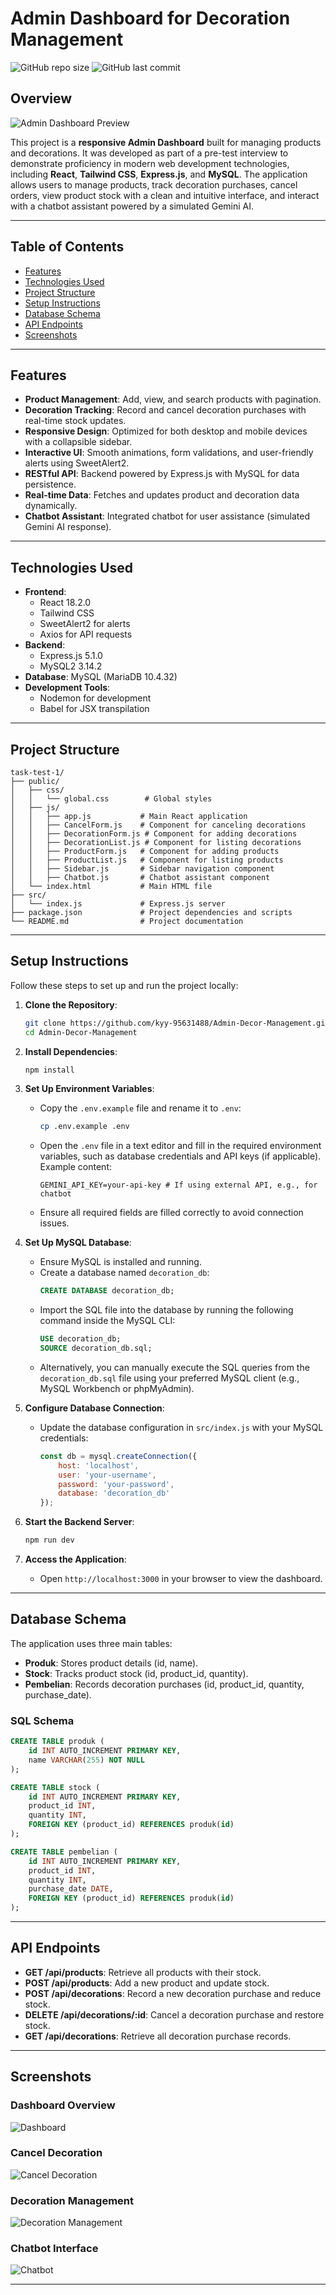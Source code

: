 # Admin Dashboard for Decoration Management

![GitHub repo size](https://img.shields.io/github/repo-size/kyy-95631488/Admin-Decor-Management?style=for-the-badge)
![GitHub last commit](https://img.shields.io/github/last-commit/kyy-95631488/Admin-Decor-Management?style=for-the-badge)

## Overview
![Admin Dashboard Preview](./assets/admin-overview.png)

This project is a **responsive Admin Dashboard** built for managing products and decorations. It was developed as part of a pre-test interview to demonstrate proficiency in modern web development technologies, including **React**, **Tailwind CSS**, **Express.js**, and **MySQL**. The application allows users to manage products, track decoration purchases, cancel orders, view product stock with a clean and intuitive interface, and interact with a chatbot assistant powered by a simulated Gemini AI.

---

## Table of Contents
- [Features](#features)
- [Technologies Used](#technologies-used)
- [Project Structure](#project-structure)
- [Setup Instructions](#setup-instructions)
- [Database Schema](#database-schema)
- [API Endpoints](#api-endpoints)
- [Screenshots](#screenshots)

---

## Features
- **Product Management**: Add, view, and search products with pagination.
- **Decoration Tracking**: Record and cancel decoration purchases with real-time stock updates.
- **Responsive Design**: Optimized for both desktop and mobile devices with a collapsible sidebar.
- **Interactive UI**: Smooth animations, form validations, and user-friendly alerts using SweetAlert2.
- **RESTful API**: Backend powered by Express.js with MySQL for data persistence.
- **Real-time Data**: Fetches and updates product and decoration data dynamically.
- **Chatbot Assistant**: Integrated chatbot for user assistance (simulated Gemini AI response).

---

## Technologies Used
- **Frontend**:
  - React 18.2.0
  - Tailwind CSS
  - SweetAlert2 for alerts
  - Axios for API requests
- **Backend**:
  - Express.js 5.1.0
  - MySQL2 3.14.2
- **Database**: MySQL (MariaDB 10.4.32)
- **Development Tools**:
  - Nodemon for development
  - Babel for JSX transpilation

---

## Project Structure
```
task-test-1/
├── public/
│   ├── css/
│   │   └── global.css        # Global styles
│   ├── js/
│   │   ├── app.js           # Main React application
│   │   ├── CancelForm.js    # Component for canceling decorations
│   │   ├── DecorationForm.js # Component for adding decorations
│   │   ├── DecorationList.js # Component for listing decorations
│   │   ├── ProductForm.js   # Component for adding products
│   │   ├── ProductList.js   # Component for listing products
│   │   ├── Sidebar.js       # Sidebar navigation component
│   │   ├── Chatbot.js       # Chatbot assistant component
│   └── index.html           # Main HTML file
├── src/
│   └── index.js             # Express.js server
├── package.json             # Project dependencies and scripts
└── README.md                # Project documentation
```

---

## Setup Instructions
Follow these steps to set up and run the project locally:

1. **Clone the Repository**:
   ```bash
   git clone https://github.com/kyy-95631488/Admin-Decor-Management.git
   cd Admin-Decor-Management
   ```

2. **Install Dependencies**:
   ```bash
   npm install
   ```

3. **Set Up Environment Variables**:
   - Copy the `.env.example` file and rename it to `.env`:
     ```bash
     cp .env.example .env
     ```
   - Open the `.env` file in a text editor and fill in the required environment variables, such as database credentials and API keys (if applicable). Example content:
     ```env
     GEMINI_API_KEY=your-api-key # If using external API, e.g., for chatbot
     ```
   - Ensure all required fields are filled correctly to avoid connection issues.

4. **Set Up MySQL Database**:
   - Ensure MySQL is installed and running.
   - Create a database named `decoration_db`:
     ```sql
     CREATE DATABASE decoration_db;
     ```
   - Import the SQL file into the database by running the following command inside the MySQL CLI:
     ```sql
     USE decoration_db;
     SOURCE decoration_db.sql;
     ```
   - Alternatively, you can manually execute the SQL queries from the `decoration_db.sql` file using your preferred MySQL client (e.g., MySQL Workbench or phpMyAdmin).

5. **Configure Database Connection**:
   - Update the database configuration in `src/index.js` with your MySQL credentials:
     ```javascript
     const db = mysql.createConnection({
         host: 'localhost',
         user: 'your-username',
         password: 'your-password',
         database: 'decoration_db'
     });
     ```

6. **Start the Backend Server**:
   ```bash
   npm run dev
   ```

7. **Access the Application**:
   - Open `http://localhost:3000` in your browser to view the dashboard.

---

## Database Schema
The application uses three main tables:
- **Produk**: Stores product details (id, name).
- **Stock**: Tracks product stock (id, product_id, quantity).
- **Pembelian**: Records decoration purchases (id, product_id, quantity, purchase_date).

### SQL Schema
```sql
CREATE TABLE produk (
    id INT AUTO_INCREMENT PRIMARY KEY,
    name VARCHAR(255) NOT NULL
);

CREATE TABLE stock (
    id INT AUTO_INCREMENT PRIMARY KEY,
    product_id INT,
    quantity INT,
    FOREIGN KEY (product_id) REFERENCES produk(id)
);

CREATE TABLE pembelian (
    id INT AUTO_INCREMENT PRIMARY KEY,
    product_id INT,
    quantity INT,
    purchase_date DATE,
    FOREIGN KEY (product_id) REFERENCES produk(id)
);
```

---

## API Endpoints
- **GET /api/products**: Retrieve all products with their stock.
- **POST /api/products**: Add a new product and update stock.
- **POST /api/decorations**: Record a new decoration purchase and reduce stock.
- **DELETE /api/decorations/:id**: Cancel a decoration purchase and restore stock.
- **GET /api/decorations**: Retrieve all decoration purchase records.

---

## Screenshots
### Dashboard Overview
![Dashboard](./assets/admin-overview.png)

### Cancel Decoration
![Cancel Decoration](./assets/cancel-dekorasi.png)

### Decoration Management
![Decoration Management](./assets/dekorasi-managemen.png)

### Chatbot Interface
![Chatbot](./assets/chatbot-gemini.png)

---